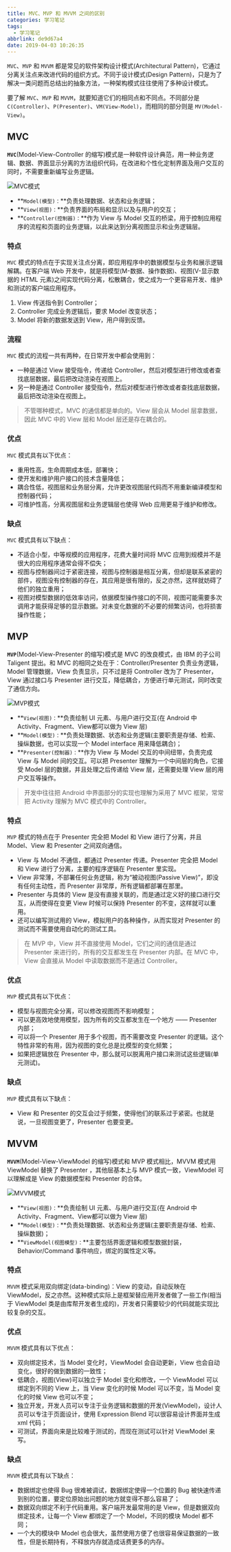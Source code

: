 ```yaml
---
title: MVC、MVP 和 MVVM 之间的区别
categories: 学习笔记
tags:
  - 学习笔记
abbrlink: de9d67a4
date: 2019-04-03 10:26:35
---
```


`MVC`、`MVP` 和 `MVVM` 都是常见的软件架构设计模式(Architectural Pattern)，它通过分离关注点来改进代码的组织方式。不同于设计模式(Design Pattern)，只是为了解决一类问题而总结出的抽象方法，一种架构模式往往使用了多种设计模式。

要了解 `MVC`、`MVP` 和 `MVVM`，就要知道它们的相同点和不同点。不同部分是 `C(Controller)`、`P(Presenter)`、`VM(View-Model)`，而相同的部分则是 `MV(Model-View)`。

## MVC ##
**`MVC`**(Model-View-Controller 的缩写)模式是一种软件设计典范，用一种业务逻辑、数据、界面显示分离的方法组织代码，在改进和个性化定制界面及用户交互的同时，不需要重新编写业务逻辑。

![MVC模式](https://henleylee.github.io/medias/study/architectural_pattern_mvc.png)

 - **`Model(模型)：`**负责处理数据、状态和业务逻辑；
 - **`View(视图)：`**负责界面的布局和显示以及与用户的交互；
 - **`Controller(控制器)：`**作为 View 与 Model 交互的桥梁，用于控制应用程序的流程和页面的业务逻辑，以此来达到分离视图显示和业务逻辑层。

### 特点 ###
`MVC` 模式的特点在于实现关注点分离，即应用程序中的数据模型与业务和展示逻辑解耦。在客户端 Web 开发中，就是将模型(M-数据、操作数据)、视图(V-显示数据的 HTML 元素)之间实现代码分离，松散耦合，使之成为一个更容易开发、维护和测试的客户端应用程序。
1. View 传送指令到 Controller；
2. Controller 完成业务逻辑后，要求 Model 改变状态；
3. Model 将新的数据发送到 View，用户得到反馈。

### 流程 ###
`MVC` 模式的流程一共有两种，在日常开发中都会使用到：
 - 一种是通过 View 接受指令，传递给 Controller，然后对模型进行修改或者查找底层数据，最后把改动渲染在视图上。 
 - 另一种是通过 Controller 接受指令，然后对模型进行修改或者查找底层数据，最后把改动渲染在视图上。 

> 不管哪种模式，MVC 的通信都是单向的。View 层会从 Model 层拿数据，因此 MVC 中的 View 层和 Model 层还是存在耦合的。

### 优点 ###
`MVC` 模式具有以下优点：
 - 重用性高，生命周期成本低，部署快；
 - 使开发和维护用户接口的技术含量降低；
 - 耦合性低，视图层和业务层分离，允许更改视图层代码而不用重新编译模型和控制器代码；
 - 可维护性高，分离视图层和业务逻辑层也使得 Web 应用更易于维护和修改。

### 缺点 ###
`MVC` 模式具有以下缺点：
 - 不适合小型，中等规模的应用程序，花费大量时间将 MVC 应用到规模并不是很大的应用程序通常会得不偿失；
 - 视图与控制器间过于紧密连接，视图与控制器是相互分离，但却是联系紧密的部件，视图没有控制器的存在，其应用是很有限的，反之亦然，这样就妨碍了他们的独立重用；
 - 视图对模型数据的低效率访问，依据模型操作接口的不同，视图可能需要多次调用才能获得足够的显示数据。对未变化数据的不必要的频繁访问，也将损害操作性能；

## MVP ##
**`MVP`**(Model-View-Presenter 的缩写)模式是 MVC 的改良模式，由 IBM 的子公司 Taligent 提出。和 MVC 的相同之处在于：Controller/Presenter 负责业务逻辑，Model 管理数据，View 负责显示，只不过是将 Controller 改为了 Presenter，View 通过接口与 Presenter 进行交互，降低耦合，方便进行单元测试，同时改变了通信方向。

![MVP模式](https://henleylee.github.io/medias/study/architectural_pattern_mvp.png)

 - **`View(视图)：`**负责绘制 UI 元素、与用户进行交互(在 Android 中 Activity、Fragment、View都可以做为 View 层)
 - **`Model(模型)：`**负责处理数据、状态和业务逻辑(主要职责是存储、检索、操纵数据，也可以实现一个 Model interface 用来降低耦合)；
 - **`Presenter(控制器)：`**作为 View 与 Model 交互的中间纽带，负责完成 View 与 Model 间的交互。可以把 Presenter 理解为一个中间层的角色，它接受 Model 层的数据，并且处理之后传递给 View 层，还需要处理 View 层的用户交互等操作。

> 开发中往往把 Android 中界面部分的实现也理解为采用了 MVC 框架，常常把 Activity 理解为 MVC 模式中的 Controller。

### 特点 ###
`MVP` 模式的特点在于 Presenter 完全把 Model 和 View 进行了分离，并且 Model、View 和 Presenter 之间双向通信。
 - View 与 Model 不通信，都通过 Presenter 传递。Presenter 完全把 Model 和 View 进行了分离，主要的程序逻辑在 Presenter 里实现。
 - View 非常薄，不部署任何业务逻辑，称为“被动视图(Passive View)”，即没有任何主动性，而 Presenter 非常厚，所有逻辑都部署在那里。
 - Presenter 与具体的 View 是没有直接关联的，而是通过定义好的接口进行交互，从而使得在变更 View 时候可以保持 Presenter 的不变，这样就可以重用。
 - 还可以编写测试用的 View，模拟用户的各种操作，从而实现对 Presenter 的测试而不需要使用自动化的测试工具。 

> 在 MVP 中，View 并不直接使用 Model，它们之间的通信是通过 Presenter 来进行的，所有的交互都发生在 Presenter 内部。在 MVC 中，View 会直接从 Model 中读取数据而不是通过 Controller。

### 优点 ###
`MVP` 模式具有以下优点：
 - 模型与视图完全分离，可以修改视图而不影响模型；
 - 可以更高效地使用模型，因为所有的交互都发生在一个地方 —— Presenter 内部；
 - 可以将一个 Presenter 用于多个视图，而不需要改变 Presenter 的逻辑。这个特性非常的有用，因为视图的变化总是比模型的变化频繁；
 - 如果把逻辑放在 Presenter 中，那么就可以脱离用户接口来测试这些逻辑(单元测试)。

### 缺点 ###
`MVP` 模式具有以下缺点：
 - View 和 Presenter 的交互会过于频繁，使得他们的联系过于紧密。也就是说，一旦视图变更了，Presenter 也要变更。

## MVVM ##
**`MVVM`**(Model-View-ViewModel 的缩写)模式和 MVP 模式相比，MVVM 模式用 ViewModel 替换了 Presenter ，其他层基本上与 MVP 模式一致，ViewModel 可以理解成是 View 的数据模型和 Presenter 的合体。

![MVVM模式](https://henleylee.github.io/medias/study/architectural_pattern_mvvm.png)

 - **`View(视图)：`**负责绘制 UI 元素、与用户进行交互(在 Android 中 Activity、Fragment、View都可以做为 View 层)
 - **`Model(模型)：`**负责处理数据、状态和业务逻辑(主要职责是存储、检索、操纵数据)；
 - **`ViewModel(视图模型)：`**主要包括界面逻辑和模型数据封装，Behavior/Command 事件响应，绑定的属性定义等。

### 特点 ###
`MVVM` 模式采用双向绑定(data-binding)：View 的变动，自动反映在 ViewModel，反之亦然。这种模式实际上是框架替应用开发者做了一些工作(相当于 ViewModel 类是由库帮开发者生成的)，开发者只需要较少的代码就能实现比较复杂的交互。

### 优点 ###
`MVVM` 模式具有以下优点：
 - 双向绑定技术，当 Model 变化时，ViewModel 会自动更新，View 也会自动变化，很好的做到数据的一致性；
 - 低耦合，视图(View)可以独立于 Model 变化和修改，一个 ViewModel 可以绑定到不同的 View 上，当 View 变化的时候 Model 可以不变，当 Model 变化的时候 View 也可以不变；
 - 独立开发，开发人员可以专注于业务逻辑和数据的开发(ViewModel)，设计人员可以专注于页面设计，使用 Expression Blend 可以很容易设计界面并生成 xml 代码；
 - 可测试，界面向来是比较难于测试的，而现在测试可以针对 ViewModel 来写。

### 缺点 ###
`MVVM` 模式具有以下缺点：
 - 数据绑定也使得 Bug 很难被调试，数据绑定使得一个位置的 Bug 被快速传递到别的位置，要定位原始出问题的地方就变得不那么容易了；
 - 数据双向绑定不利于代码重用。客户端开发最常用的是 View，但是数据双向绑定技术，让每一个 View 都绑定了一个 Model，不同的模块 Model 都不同；
 - 一个大的模块中 Model 也会很大，虽然使用方便了也很容易保证数据的一致性，但是长期持有，不释放内存就造成话费更多的内存。

